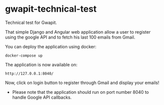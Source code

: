 # gwapit-technical-test

Technical test for Gwapit. 

That simple Django and Angular web application allow a user to register using the google API and to fetch his last 100 emails from Gmail.

You can deploy the application using docker:

```
docker-compose up
```

The application is now available on:

```
http://127.0.0.1:8040/
```

Now, click on login button to register through Gmail and display your emails!

* Please note that the application should run on port number 8040 to handle Google API callbacks.
